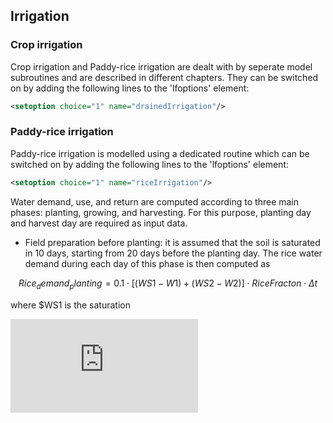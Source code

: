 ## Irrigation


### Crop irrigation

Crop irrigation and Paddy-rice irrigation are dealt with by seperate model subroutines and are described in different chapters.
They can be switched on by adding the following lines to the 'lfoptions' element:

```xml
<setoption choice="1" name="drainedIrrigation"/>
```


### Paddy-rice irrigation

Paddy-rice irrigation is modelled using a dedicated routine which can be switched on by adding the following lines to the 'lfoptions' element:

```xml
<setoption choice="1" name="riceIrrigation"/>
```
Water demand, use, and return are computed according to three main phases: planting, growing, and harvesting. For this purpose, planting day and harvest day are required as input data.
* Field preparation before planting: it is assumed that the soil is saturated in 10 days, starting from 20 days before the planting day. The rice water demand during each day of this phase is then computed as

$$ 
Rice_demand_planting = 0.1 \cdot [(WS1-W1)+(WS2-W2)] \cdot RiceFracton \cdot \Delta t 
$$

where $WS1 is the saturation

![](https://latex.codecogs.com/gif.latex?%5Cfrac%7Ba%7D%7Bb%7D)
